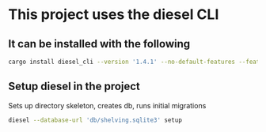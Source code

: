 # This project uses the diesel CLI

## It can be installed with the following

```bash
cargo install diesel_cli --version '1.4.1' --no-default-features --features 'sqlite-bundled'
```

## Setup diesel in the project

Sets up directory skeleton, creates db, runs initial migrations

```bash
diesel --database-url 'db/shelving.sqlite3' setup
```
